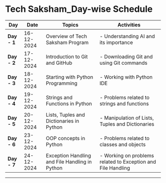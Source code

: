 # Tech Saksham_Day-wise Schedule

| **Day**     | **Date**      | **Topics**                       | **Activities**                   |
|-------------|---------------|----------------------------------|----------------------------------|
| **Day - 1** | 16-12-2024    | Overview of Tech Saksham Program | - Understanding AI and its importance |
| **Day - 2** | 17-12-2024    | Introduction to Git and GitHub   | - Downloading Git and using Git commands |
| **Day - 3** | 18-12-2024    | Starting with Python Programming   | - Working with Python IDE  |
| **Day - 4** | 19-12-2024    | Strings and Functions in Python   | - Problems related to strings and functions |
| **Day - 5** | 20-12-2024    | Lists, Tuples and Dictionaries in Python <br>   | - Manipulation of Lists, Tuples and Dictionaries|
| **Day - 6** | 23-12-2024    | OOP concepts in Python | -  Problems related to classes and objects |
| **Day - 7** | 24-12-2024    | Exception Handling and File Handling in Python | -  Working on problems related to Exception and File Handling |
---
